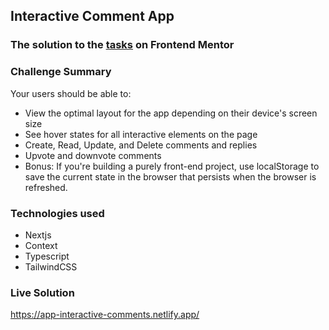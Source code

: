 ## Interactive Comment App

### The solution to the [tasks](https://www.frontendmentor.io/challenges/interactive-comments-section-iG1RugEG9) on Frontend Mentor

### Challenge Summary
Your users should be able to:

- View the optimal layout for the app depending on their device's screen size
- See hover states for all interactive elements on the page
- Create, Read, Update, and Delete comments and replies
- Upvote and downvote comments
- Bonus: If you're building a purely front-end project, use localStorage to save the current state in the browser that persists when the browser is refreshed.

### Technologies used
- Nextjs
- Context
- Typescript
- TailwindCSS

### Live Solution
https://app-interactive-comments.netlify.app/
